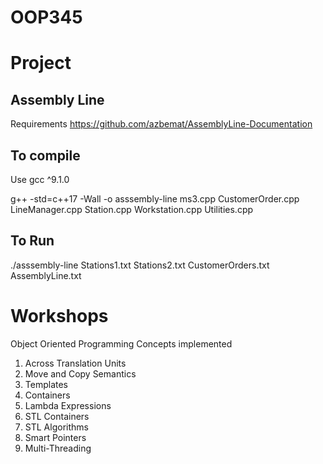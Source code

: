 # OOP345

# Project 
## Assembly Line 

Requirements
https://github.com/azbemat/AssemblyLine-Documentation

## To compile
Use gcc ^9.1.0

g++ -std=c++17 -Wall -o asssembly-line ms3.cpp CustomerOrder.cpp LineManager.cpp Station.cpp Workstation.cpp Utilities.cpp

## To Run
./asssembly-line Stations1.txt Stations2.txt CustomerOrders.txt AssemblyLine.txt

# Workshops

Object Oriented Programming Concepts implemented

1. Across Translation Units
2. Move and Copy Semantics
3. Templates
4. Containers
5. Lambda Expressions
6. STL Containers
7. STL Algorithms
8. Smart Pointers
9. Multi-Threading
